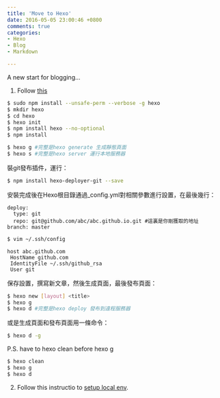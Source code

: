 ```yaml
---
title: 'Move to Hexo'
date: 2016-05-05 23:00:46 +0800
comments: true
categories: 
- Hexo
- Blog
- Markdown

---
```

A new start for blogging...

<!--more-->

1. Follow [this](http://www.aprilzephyr.com/blog/07262015/%E5%B0%87Blog%E5%BE%9EOctopress%E9%81%B7%E7%A7%BB%E8%87%B3Hexo/)

``` bash
$ sudo npm install --unsafe-perm --verbose -g hexo
$ mkdir hexo
$ cd hexo
$ hexo init
$ npm install hexo --no-optional
$ npm install  

$ hexo g #完整是hexo generate 生成靜態頁面
$ hexo s #完整是hexo server 運行本地服務器
``` 

裝git發布插件，運行：  
``` bash
$ npm install hexo-deployer-git --save
``` 

安裝完成後在Hexo根目錄通過_config.yml對相關參數進行設置，在最後幾行：  
``` 
deploy:
  type: git
  repo: git@github.com/abc/abc.github.io.git #這裏是你剛獲取的地址
branch: master
``` 

``` bash
$ vim ~/.ssh/config
``` 
``` 
host abc.github.com
 HostName github.com
 IdentityFile ~/.ssh/github_rsa
 User git 
``` 

保存設置，撰寫新文章，然後生成頁面，最後發布頁面：  

``` bash
$ hexo new [layout] <title>
$ hexo g
$ hexo d #完整是hexo deploy 發布到遠程服務器
``` 

或是生成頁面和發布頁面用一條命令：  
``` bash
$ hexo d -g
``` 

P.S. have to hexo clean before hexo g
``` bash
$ hexo clean
$ hexo g
$ hexo d
``` 

2. Follow this instructio to [setup local env](https://wwssllabcd.github.io/blog/2014/12/22/how-to-install-hexo/#%E5%BB%BA%E7%AB%8B%E6%96%B0%E6%96%87%E7%AB%A0).


